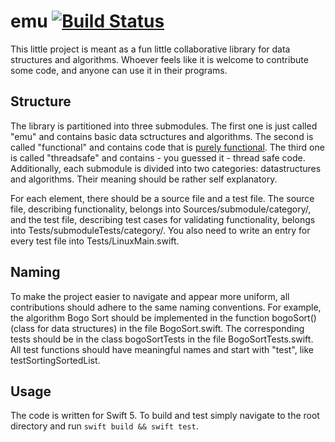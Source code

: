 # emu [![Build Status](https://travis-ci.org/LimeThaw/emu.svg?branch=master)](https://travis-ci.org/LimeThaw/emu)

This little project is meant as a fun little collaborative library for data structures and
algorithms. Whoever feels like it is welcome to contribute some code, and anyone can use
it in their programs.

## Structure

The library is partitioned into three submodules. The first one is just called "emu" and contains
basic data sctructures and algorithms. The second is called "functional" and contains code that is
[purely functional](https://en.wikipedia.org/wiki/Purely_functional_programming#Properties_of_purely_functional_program).
The third one is called "threadsafe" and contains - you guessed it - thread safe code.
Additionally, each submodule is divided into two categories: datastructures and algorithms. Their
meaning should be rather self explanatory.

For each element, there should be a source file and a test file. The source file, describing
functionality, belongs into Sources/submodule/category/, and the test file, describing test cases for
validating functionality, belongs into Tests/submoduleTests/category/. You also need to write an entry for
every test file into Tests/LinuxMain.swift.

## Naming

To make the project easier to navigate and appear more uniform, all contributions should adhere
to the same naming conventions. For example, the algorithm Bogo Sort should be implemented in
the function bogoSort() (class for data structures) in the file BogoSort.swift. The
corresponding tests should be in the class bogoSortTests in the file BogoSortTests.swift.
All test functions should have meaningful names and start with "test", like testSortingSortedList.

## Usage

The code is written for Swift 5. To build and test simply navigate to the root directory
and run `swift build && swift test`.

